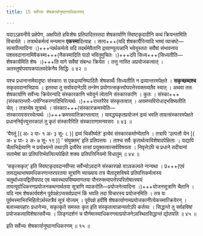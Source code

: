 ```yaml
---
title: 15 सर्वेभ्यः शेषकार्यानुष्ठानाधिकरणम्

---
```


यदाऽऽहवनीये प्रक्षेपेण, अक्षपितो हविःशेषः प्रतिपादितस्तदा शेषकार्याणि स्विष्टकृदादीनि कथं क्रियन्तामिति विचार्यते । तत्रार्थकर्मत्वं मन्यमान **एकस्मा**दित्याह । सत्य+++(यदि शेषकार्यैरित्यादि भाष्यं व्याचष्टे—सत्यपीत्यादिना ।)+++प्यर्थकर्मत्वे यदि तदर्थमेवैतानि द्रव्याण्युत्पन्नानि भवेयुस्ततः सर्वेषां संभावनाय पशववदानानामिवैकस्मा+++(नैकस्मादिति पाठो भवितुमुचितः ।)+++दपि सिध्य+++(सिध्यतीति—शेषकार्यमिति शेषः ।)+++ति यागे सर्वेषां संबन्धः क्रियेत । तत्तु नास्ति अप्रयोजकत्वात् । अतस्तुषोपवापकपालवदेकेनैव सिद्धिः ॥ ४२ ॥

यश्च प्रधानानामेवादृष्टः संस्कारः स एकद्रव्यनिष्पादितैः शेषकार्थैः सिध्यतीति न द्रव्यान्तरमपेक्षते । **सकृच्छब्दश्च** सकृदवदानाभिप्रायः । इतरथा तु सर्वावदानेऽपि तन्त्रेण प्रयोगात्सकृत्त्वोपपत्तेरवक्तव्यतैव स्यात् । अथवा ततः शेषकार्याणि सर्वेभ्यः क्रियेरन्यदि संस्कारकाणि भवेयुर्न त्वेतानि संस्कारकाणि । कुतः । संस्का+++(संस्कारान्तरैः-पर्यग्निकरणादिभिरित्यर्थः ।)+++रान्तरैरेव संस्कृतत्वात् । अयमप्यविरोधाद्भविष्यतीति चेत् । तत्राप्येष सूत्रार्थः । संस्कार+++(संस्कारक्रमस्येति—संस्कारावसरस्येत्यर्थः ।)+++क्रमस्यातिक्रान्तत्वात् । यावद्ध्यकृतप्रयोजनं द्रव्यं भवति तावत्संस्कारमपेक्षते प्रधाननिर्वृत्त्युत्तरकालं तु कृतं संस्कारैरिति संस्काराणामनवसरः ॥ ४३ ॥

‘यैस्तुं \[( अ॰ २ पा॰ १ अ॰ ३ सू॰ ८ )\]  द्रव्यं चिकीर्ष्यते’ इत्येवं संस्कारकर्माण्येतानि । तत्रापि ‘उत्पत्तौ येन \[( अ॰ ४ पा॰ २ अ॰ ७ सू॰ १९ )\] ’ संयुक्तम्’ इति प्रतिपत्तयः । ताश्च सर्वैः कृतार्थत्वाविशेषादपेक्षिताः । यद्यापि चैताभिर्द्रव्याणि न प्रयोक्ष्यन्ते तथाऽपि द्रव्यैरेव तासां प्रयुक्तत्वात्सर्वविषयता । निवृत्तेऽपि च प्रधाने तदीयानां सतामेषां का प्रतिपत्तिर्भवत्वित्यपेक्षिते शक्यः प्रतिपत्तिनियमो विधातुम् ॥ ४४ ॥

‘सकृत्सकृत्’ इति स्विष्टकृदवदानवीप्सा सर्वेभ्योऽवदाने संस्कारपक्षे वाऽवकल्पते नान्यथा । प्र+++(एवं तावद्यथाभाष्यमधिकरणान्तरपरतया सूत्राणि व्याख्याय तत्र चैतादृशविषये प्रतिपत्तिकर्मत्वस्य चतुर्थाध्यायद्वितीयपाद एव व्यवस्थापयिष्यमाणतया पौनरुक्त्यापत्तेरपरितोषात्स्वयं तावत्पूर्वाधिकरणप्रयोजनकथनार्थतया सूत्राणि व्याकरोति—प्रयोजनेत्यादिना ।)+++योजनसूत्राणि चैतानि । यदि नाम शेषकार्यवशेन पूर्वपक्षेऽप्यसर्वप्रदानं किं भवति तदा विचारस्य प्रयोजनमिति । तत्र यः पूर्वमस्माभिरभिहितोऽर्थस्तत्रैवं सूत्रं योज्यम् । पूर्वपक्षे हवींषि शेषकार्याणामप्रयोजकानीत्येकस्मात्क्रियेरन् । बलाच्चापहांरः प्रधानेभ्यः, सकृत्कृते समस्तः कृत इति संस्कृतत्वान्नान्यतोऽपि कर्तव्यः । सिद्धान्ते तु सर्वहविषां प्रयोजकत्वाविशेषात्सर्वेभ्यः । लिङ्गदर्शनं च पौर्णमास्याधिकरणवत्प्रयोजनेऽवस्थितसिद्धान्तं द्योतयति ॥ ४५ ॥

इति सर्वेभ्यः शेषकार्यानुष्ठानाधिकरणम् ॥ १५ ॥
